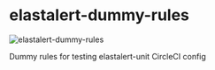 # elastalert-dummy-rules

![elastalert-dummy-rules](https://circleci.com/gh/ferozsalam/elastalert-dummy-rules.svg?style=shield)

Dummy rules for testing elastalert-unit CircleCI config
